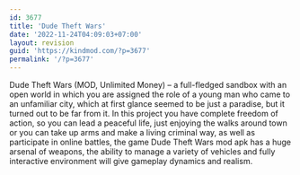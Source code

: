```yaml
---
id: 3677
title: 'Dude Theft Wars'
date: '2022-11-24T04:09:03+07:00'
layout: revision
guid: 'https://kindmod.com/?p=3677'
permalink: '/?p=3677'
---
```


Dude Theft Wars (MOD, Unlimited Money) – a full-fledged sandbox with an open world in which you are assigned the role of a young man who came to an unfamiliar city, which at first glance seemed to be just a paradise, but it turned out to be far from it. In this project you have complete freedom of action, so you can lead a peaceful life, just enjoying the walks around town or you can take up arms and make a living criminal way, as well as participate in online battles, the game Dude Theft Wars mod apk has a huge arsenal of weapons, the ability to manage a variety of vehicles and fully interactive environment will give gameplay dynamics and realism.
